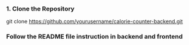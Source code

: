 ### 1. Clone the Repository
git clone https://github.com/yourusername/calorie-counter-backend.git

### Follow the README file instruction in backend and frontend